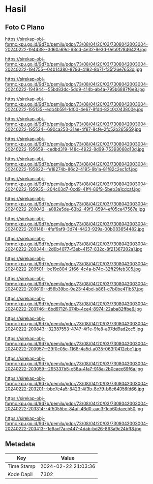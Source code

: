 # Hasil

## Foto C Plano

https://sirekap-obj-formc.kpu.go.id/9d7b/pemilu/pdpr/73/08/04/20/03/7308042003004-20240222-194438--3d60a69d-63cd-4e32-8e3d-0eb0f2846429.jpg

https://sirekap-obj-formc.kpu.go.id/9d7b/pemilu/pdpr/73/08/04/20/03/7308042003004-20240222-194755--04014380-8793-4192-8b71-f35f26e7653d.jpg

https://sirekap-obj-formc.kpu.go.id/9d7b/pemilu/pdpr/73/08/04/20/03/7308042003004-20240222-194944--55bd83dc-5dd9-414b-ab4a-795b6887f6e8.jpg

https://sirekap-obj-formc.kpu.go.id/9d7b/pemilu/pdpr/73/08/04/20/03/7308042003004-20240222-195135--edb4b591-1d00-4e67-8fd4-82c0c043800e.jpg

https://sirekap-obj-formc.kpu.go.id/9d7b/pemilu/pdpr/73/08/04/20/03/7308042003004-20240222-195524--690ca253-31ae-4f87-8cfe-2fc52b265959.jpg

https://sirekap-obj-formc.kpu.go.id/9d7b/pemilu/pdpr/73/08/04/20/03/7308042003004-20240222-195659--cedbd319-148c-4922-8d99-75398068d13d.jpg

https://sirekap-obj-formc.kpu.go.id/9d7b/pemilu/pdpr/73/08/04/20/03/7308042003004-20240222-195822--fe18274b-86c2-4195-9b1a-81f82c2ec1df.jpg

https://sirekap-obj-formc.kpu.go.id/9d7b/pemilu/pdpr/73/08/04/20/03/7308042003004-20240222-195935--204c03d7-0cd9-41f4-86f9-5beb3a1cdcaf.jpg

https://sirekap-obj-formc.kpu.go.id/9d7b/pemilu/pdpr/73/08/04/20/03/7308042003004-20240222-200042--a082e5de-63b2-49f3-8594-ef05ce47567e.jpg

https://sirekap-obj-formc.kpu.go.id/9d7b/pemilu/pdpr/73/08/04/20/03/7308042003004-20240222-200148--4faf9af9-3d74-4423-929a-00b083654482.jpg

https://sirekap-obj-formc.kpu.go.id/9d7b/pemilu/pdpr/73/08/04/20/03/7308042003004-20240222-200344--2d6b4077-f3eb-4157-832c-8f21367202a1.jpg

https://sirekap-obj-formc.kpu.go.id/9d7b/pemilu/pdpr/73/08/04/20/03/7308042003004-20240222-200501--bc19c804-2f66-4c4a-b74c-32ff29feb305.jpg

https://sirekap-obj-formc.kpu.go.id/9d7b/pemilu/pdpr/73/08/04/20/03/7308042003004-20240222-200619--d56b39bc-9e23-44bd-b861-c7b0be411b57.jpg

https://sirekap-obj-formc.kpu.go.id/9d7b/pemilu/pdpr/73/08/04/20/03/7308042003004-20240222-200746--6bd9712f-074b-4ce4-8974-22aba82ffbe6.jpg

https://sirekap-obj-formc.kpu.go.id/9d7b/pemilu/pdpr/73/08/04/20/03/7308042003004-20240222-200843--32387553-4747-4f1e-9fe8-a97dd9ad2cc5.jpg

https://sirekap-obj-formc.kpu.go.id/9d7b/pemilu/pdpr/73/08/04/20/03/7308042003004-20240222-200957--29f0c05e-1168-4a5d-a035-063f0412ebc1.jpg

https://sirekap-obj-formc.kpu.go.id/9d7b/pemilu/pdpr/73/08/04/20/03/7308042003004-20240222-203059--295337b5-c58a-4fa7-918a-2b0caec69f6a.jpg

https://sirekap-obj-formc.kpu.go.id/9d7b/pemilu/pdpr/73/08/04/20/03/7308042003004-20240222-203201--bbc7e4a5-8423-4f3b-8e79-b6c64056fd66.jpg

https://sirekap-obj-formc.kpu.go.id/9d7b/pemilu/pdpr/73/08/04/20/03/7308042003004-20240222-203314--4f5055bc-84af-46d0-aac3-1cb60daecb50.jpg

https://sirekap-obj-formc.kpu.go.id/9d7b/pemilu/pdpr/73/08/04/20/03/7308042003004-20240222-203413--1e9acf7a-e447-4dab-bd26-863a9c24bff8.jpg


## Metadata

| Key        | Value               |
| ---------- | ------------------- |
| Time Stamp | 2024-02-22 21:03:36 |
| Kode Dapil | 7302                |



